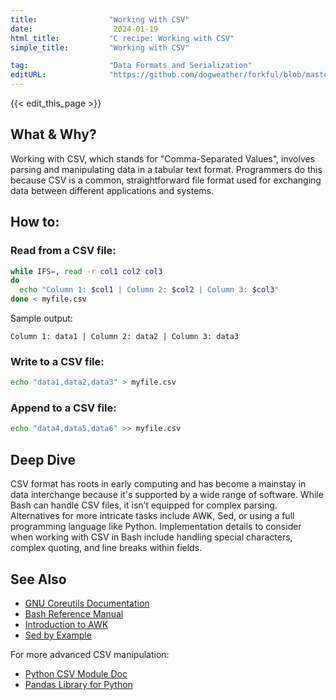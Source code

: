 ```yaml
---
title:                "Working with CSV"
date:                  2024-01-19
html_title:           "C recipe: Working with CSV"
simple_title:         "Working with CSV"

tag:                  "Data Formats and Serialization"
editURL:              "https://github.com/dogweather/forkful/blob/master/content/en/bash/working-with-csv.md"
---
```


{{< edit_this_page >}}

## What & Why?

Working with CSV, which stands for "Comma-Separated Values", involves parsing and manipulating data in a tabular text format. Programmers do this because CSV is a common, straightforward file format used for exchanging data between different applications and systems.

## How to:

### Read from a CSV file:

```Bash
while IFS=, read -r col1 col2 col3
do
  echo "Column 1: $col1 | Column 2: $col2 | Column 3: $col3"
done < myfile.csv
```

Sample output:

```
Column 1: data1 | Column 2: data2 | Column 3: data3
```

### Write to a CSV file:

```Bash
echo "data1,data2,data3" > myfile.csv
```

### Append to a CSV file:

```Bash
echo "data4,data5,data6" >> myfile.csv
```

## Deep Dive

CSV format has roots in early computing and has become a mainstay in data interchange because it's supported by a wide range of software. While Bash can handle CSV files, it isn’t equipped for complex parsing. Alternatives for more intricate tasks include AWK, Sed, or using a full programming language like Python. Implementation details to consider when working with CSV in Bash include handling special characters, complex quoting, and line breaks within fields.

## See Also

- [GNU Coreutils Documentation](https://www.gnu.org/software/coreutils/)
- [Bash Reference Manual](https://www.gnu.org/software/bash/manual/)
- [Introduction to AWK](https://www.gnu.org/software/gawk/manual/gawk.html)
- [Sed by Example](https://www.gnu.org/software/sed/manual/sed.html)

For more advanced CSV manipulation:
- [Python CSV Module Doc](https://docs.python.org/3/library/csv.html)
- [Pandas Library for Python](https://pandas.pydata.org/)
